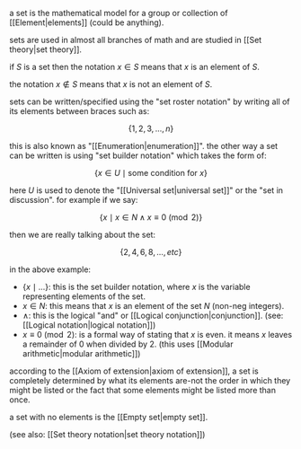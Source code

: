 a set is the mathematical model for a group or collection of [[Element|elements]] (could be anything). 

sets are used in almost all branches of math and are studied in [[Set theory|set theory]].

if $S$ is a set then the notation $x∈S$ means that $x$ is an element of $S$. 

the notation $x \notin S$ means that $x$ is not an element of $S$.

sets can be written/specified using the "set roster notation" by writing all of its elements between braces such as:

$$ 
\{1,2,3,...,n\} 
$$

this is also known as "[[Enumeration|enumeration]]". the other way a set can be written is using "set builder notation" which takes the form of:

$$
\{ x \in U \mid \text{some condition for } x\}
$$

here $U$ is used to denote the "[[Universal set|universal set]]" or the "set in discussion". for example if we say:

$$
\{x \mid x \in N ∧ x\equiv 0\pmod2\}
$$

then we are really talking about the set:

$$
\{2,4,6,8,...,etc\}
$$

in the above example:

- $\{x \mid ...\}$: this is the set builder notation, where $x$ is the variable representing elements of the set.
- $x\in N$: this means that $x$ is an element of the set $N$ (non-neg integers).
- $∧$: this is the logical "and" or [[Logical conjunction|conjunction]]. (see: [[Logical notation|logical notation]])
- $x \equiv 0\pmod 2$:  is a formal way of stating that $x$ is even. it means $x$ leaves a remainder of 0 when divided by 2. (this uses [[Modular arithmetic|modular arithmetic]])

according to the [[Axiom of extension|axiom of extension]], a set is completely determined by what its elements are-not the order in which they might be listed or the fact that some elements might be listed more than once.

a set with no elements is the [[Empty set|empty set]].

(see also: [[Set theory notation|set theory notation]])